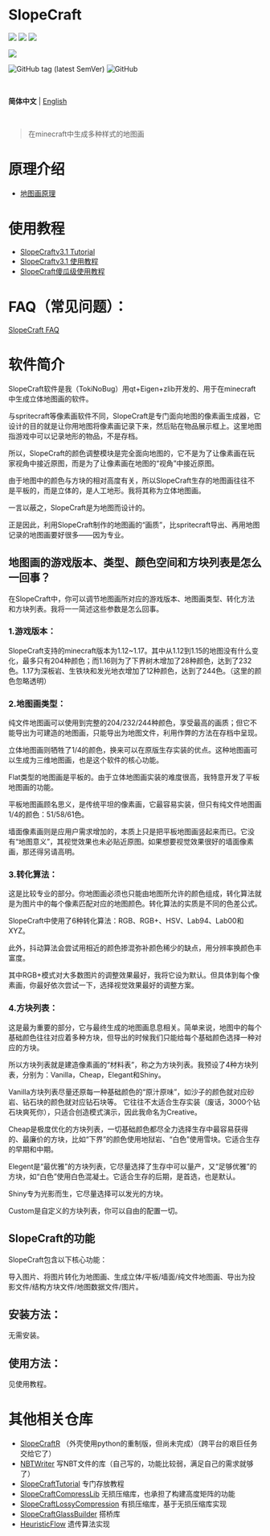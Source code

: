 # SlopeCraft

![](https://img.shields.io/badge/C%2B%2B-17-blue?style=plastic) ![](https://img.shields.io/badge/Qt-v6.1.0-brightgreen?style=plastic) ![](https://img.shields.io/badge/Eigen-v3.4.0-yellowgreen?style=plastic) 

![](https://img.shields.io/badge/Minecraft-1.12~1.17-orange?style=plastic) 

![GitHub tag (latest SemVer)](https://img.shields.io/github/v/tag/TokiNoBug/SlopeCraft?style=plastic) ![GitHub](https://img.shields.io/github/license/TokiNoBug/SlopeCraft?style=plastic)

<br>

**简体中文** | [English](README_EN.md "README_EN.md")  <!-- lang -->

<br>

> 在minecraft中生成多种样式的地图画

# 原理介绍
* [地图画原理](https://github.com/ToKiNoBug/SlopeCraftTutorial/blob/main/BasicPrinciple/Principle%20of%20map%20pixel%20arts.md)

# 使用教程

* [SlopeCraftv3.1 Tutorial](https://github.com/ToKiNoBug/SlopeCraftTutorial/blob/main/v3.1Tutorial/v3.1Tutorial.md)
* [SlopeCraftv3.1 使用教程](https://github.com/ToKiNoBug/SlopeCraftTutorial/blob/main/v3.1Tutorial/v3.1%E6%95%99%E7%A8%8B%E4%B8%AD%E6%96%87%E7%89%88.md)
* [SlopeCraft傻瓜级使用教程](https://github.com/ToKiNoBug/SlopeCraftTutorial/blob/main/v3.0Tutorial/%E5%82%BB%E7%93%9C%E7%BA%A7%E4%BD%BF%E7%94%A8%E6%95%99%E7%A8%8B.md)

# FAQ（常见问题）：

[SlopeCraft FAQ](./docs/FAQ.md)

# 软件简介

SlopeCraft软件是我（TokiNoBug）用qt+Eigen+zlib开发的、用于在minecraft中生成立体地图画的软件。

与spritecraft等像素画软件不同，SlopeCraft是专门面向地图的像素画生成器，它设计的目的就是让你用地图将像素画记录下来，然后贴在物品展示框上。这里地图指游戏中可以记录地形的物品，不是存档。

所以，SlopeCraft的颜色调整模块是完全面向地图的，它不是为了让像素画在玩家视角中接近原图，而是为了让像素画在地图的“视角”中接近原图。

由于地图中的颜色与方块的相对高度有关，所以SlopeCraft生存的地图画往往不是平板的，而是立体的，是人工地形。我将其称为立体地图画。

一言以蔽之，SlopeCraft是为地图而设计的。

正是因此，利用SlopeCraft制作的地图画的“画质”，比spritecraft导出、再用地图记录的地图画要好很多——因为专业。

## 地图画的游戏版本、类型、颜色空间和方块列表是怎么一回事？

在SlopeCraft中，你可以调节地图画所对应的游戏版本、地图画类型、转化方法和方块列表。我将一一简述这些参数是怎么回事。

### 1.游戏版本：

SlopeCraft支持的minecraft版本为1.12\~1.17。其中从1.12到1.15的地图没有什么变化，最多只有204种颜色；而1.16则为了下界树木增加了28种颜色，达到了232色。1.17为深板岩、生铁块和发光地衣增加了12种颜色，达到了244色。（这里的颜色忽略透明）

### 2.地图画类型：

纯文件地图画可以使用到完整的204/232/244种颜色，享受最高的画质；但它不能导出为可建造的地图画，只能导出为地图文件，利用作弊的方法在存档中呈现。

立体地图画则牺牲了1/4的颜色，换来可以在原版生存实装的优点。这种地图画可以生成为三维地图画，也是这个软件的核心功能。

Flat类型的地图画是平板的。由于立体地图画实装的难度很高，我特意开发了平板地图画的功能。

平板地图画顾名思义，是传统平坦的像素画，它最容易实装，但只有纯文件地图画1/4的颜色：51/58/61色。

墙面像素画则是应用户需求增加的，本质上只是把平板地图画竖起来而已。它没有“地图意义”，其视觉效果也未必贴近原图。如果想要视觉效果很好的墙面像素画，那还得另请高明。

### 3.转化算法：

这是比较专业的部分。你地图画必须也只能由地图所允许的颜色组成，转化算法就是为图片中的每个像素匹配对应的地图颜色。转化算法的实质是不同的色差公式。

SlopeCraft中使用了6种转化算法：RGB、RGB+、HSV、Lab94、Lab00和XYZ。

此外，抖动算法会尝试用相近的颜色掺混弥补颜色稀少的缺点，用分辨率换颜色丰富度。

其中RGB+模式对大多数图片的调整效果最好，我将它设为默认。但具体到每个像素画，你最好依次尝试一下，选择视觉效果最好的调整方案。

### 4.方块列表：

这是最为重要的部分，它与最终生成的地图画息息相关。简单来说，地图中的每个基础颜色往往对应着多种方块，但导出的时候我们只能给每个基础颜色选择一种对应的方块。

所以方块列表就是建造像素画的“材料表”，称之为方块列表。我预设了4种方块列表，分别为：Vanilla，Cheap，Elegant和Shiny。

Vanilla方块列表尽量还原每一种基础颜色的“原汁原味”，如沙子的颜色就对应砂岩、钻石块的颜色就对应钻石块等。
它往往不太适合生存实装（废话，3000个钻石块爽死你），只适合创造模式演示，因此我命名为Creative。

Cheap是极度优化的方块列表，一切基础颜色都尽全力选择生存中最容易获得的、最廉价的方块，比如“下界”的颜色使用地狱岩、“白色”使用雪块。它适合生存的早期和中期。

Elegent是“最优雅”的方块列表，它尽量选择了生存中可以量产，又“足够优雅”的方块，如“白色”使用白色混凝土。它适合生存的后期，是首选，也是默认。

Shiny专为光影而生，它尽量选择可以发光的方块。

Custom是自定义的方块列表，你可以自由的配置一切。

## SlopeCraft的功能

SlopeCraft包含以下核心功能：

导入图片、将图片转化为地图画、生成立体/平板/墙面/纯文件地图画、导出为投影文件/结构方块文件/地图数据文件/图片。

## 安装方法：

无需安装。

## 使用方法：

见使用教程。


# 其他相关仓库
* [SlopeCraftR](https://github.com/Van-Nya/SlopeCraftR) （外壳使用python的重制版，但尚未完成）（跨平台的艰巨任务交给它了）
* [NBTWriter](https://github.com/ToKiNoBug/NBTWriter-of-Toki) 写NBT文件的库（自己写的，功能比较弱，满足自己的需求就够了）
* [SlopeCraftTutorial](https://github.com/ToKiNoBug/SlopeCraftTutorial) 专门存放教程
* [SlopeCraftCompressLib](https://github.com/ToKiNoBug/SlopeCraftCompressLib) 无损压缩库，也承担了构建高度矩阵的功能
* [SlopeCraftLossyCompression](https://github.com/ToKiNoBug/SlopeCraftLossyCompression) 有损压缩库，基于无损压缩库实现
* [SlopeCraftGlassBuilder](https://github.com/ToKiNoBug/SlopeCraftGlassBuilder) 搭桥库
* [HeuristicFlow](https://github.com/TokiNoBug/HeuristicFlow) 遗传算法实现